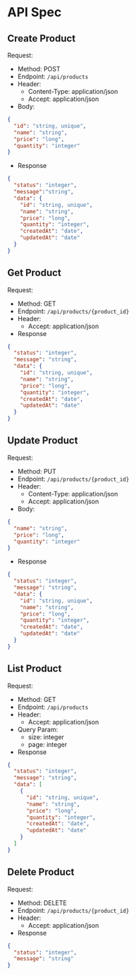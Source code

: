 # API Spec

## Create Product

Request:
- Method: POST
- Endpoint: `/api/products`
- Header:
    - Content-Type: application/json
    - Accept: application/json
- Body:
```json
{
  "id": "string, unique",
  "name": "string",
  "price": "long",
  "quantity": "integer"
}
```
- Response
```json
{
  "status": "integer",
  "message":"string",
  "data": {
    "id": "string, unique",
    "name": "string",
    "price": "long",
    "quantity": "integer",
    "createdAt": "date",
    "updatedAt": "date"
  }
}
```

## Get Product

Request:
- Method: GET
- Endpoint: `/api/products/{product_id}`
- Header:
    - Accept: application/json
- Response
```json
{
  "status": "integer",
  "message": "string",
  "data": {
    "id": "string, unique",
    "name": "string",
    "price": "long",
    "quantity": "integer",
    "createdAt": "date",
    "updatedAt": "date"
  }
}
```

## Update Product

Request:
- Method: PUT
- Endpoint: `/api/products/{product_id}`
- Header:
    - Content-Type: application/json
    - Accept: application/json
- Body:
```json
{
  "name": "string",
  "price": "long",
  "quantity": "integer"
}
```
- Response
```json
{
  "status": "integer",
  "message": "string",
  "data": {
    "id": "string, unique",
    "name": "string",
    "price": "long",
    "quantity": "integer",
    "createdAt": "date",
    "updatedAt": "date"
  }
}
```

## List Product

Request:
- Method: GET
- Endpoint: `/api/products`
- Header:
    - Accept: application/json
- Query Param:
    - size: integer
    - page: integer
- Response
```json
{
  "status": "integer",
  "message": "string",
  "data": [
    {
      "id": "string, unique",
      "name": "string",
      "price": "long",
      "quantity": "integer",
      "createdAt": "date",
      "updatedAt": "date"
    }
  ]
}
```

## Delete Product

Request:
- Method: DELETE
- Endpoint: `/api/products/{product_id}`
- Header:
    - Accept: application/json
- Response
```json
{
  "status": "integer",
  "message": "string"
}
```